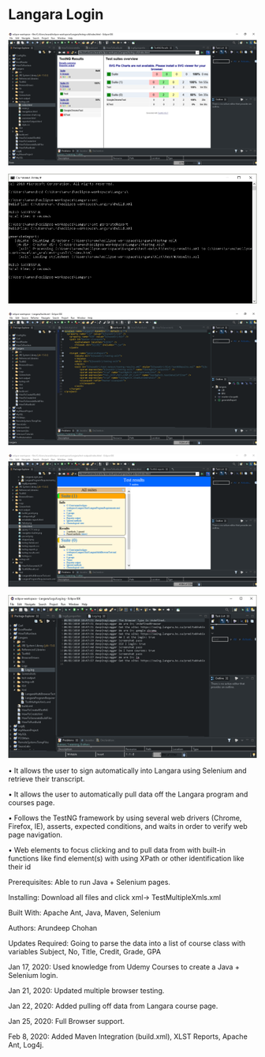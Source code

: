 # Langara Login

![Screenshot](https://github.com/ArundeepChohan/Summary/blob/master/TestNGResults.png)

![Screenshot](https://github.com/ArundeepChohan/Summary/blob/master/BuildGenerate.png)

![Screenshot](https://github.com/ArundeepChohan/Summary/blob/master/LangaraSetup.png)

![Screenshot](https://github.com/ArundeepChohan/Summary/blob/master/XLSTReport.png)

![Screenshot](https://github.com/ArundeepChohan/Summary/blob/master/LangaraLog.png)

• It allows the user to sign automatically into Langara using Selenium and retrieve their transcript.

• It allows the user to automatically pull data off the Langara program and courses page.

•  Follows the TestNG framework by using several web drivers (Chrome, Firefox, IE), asserts, expected conditions, and waits in order to verify web page navigation.

• Web elements to focus clicking and to pull data from with built-in functions like find element(s) with using XPath or other identification like their id

Prerequisites: Able to run Java + Selenium pages.

Installing: Download all files and click xml-> TestMultipleXmls.xml

Built With: Apache Ant, Java, Maven, Selenium

Authors: Arundeep Chohan

Updates Required:  Going to parse the data into a list of course class with variables Subject, No, Title, Credit, Grade, GPA

Jan 17, 2020: Used knowledge from Udemy Courses to create a Java + Selenium login.

Jan 21, 2020: Updated multiple browser testing.

Jan 22, 2020: Added pulling off data from Langara course page.

Jan 25, 2020: Full Browser support.

Feb 8, 2020: Added Maven Integration (build.xml), XLST Reports, Apache Ant, Log4j.
